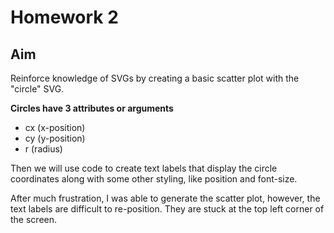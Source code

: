# Homework 2
## Aim
Reinforce knowledge of SVGs by creating a basic scatter plot with the "circle" SVG.

**Circles have 3 attributes or arguments**
- cx (x-position)
- cy (y-position)
- r (radius)

Then we will use code to create text labels that display the circle coordinates along with some other styling, like position and font-size.

After much frustration, I was able to generate the scatter plot, however, the text labels are difficult to re-position. They are stuck at the top left corner of the screen. 


